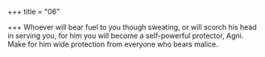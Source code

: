 +++
title = "06"

+++
Whoever will bear fuel to you though sweating, or will scorch his head in  serving you,
for him you will become a self-powerful protector, Agni. Make for him  wide protection from everyone who bears malice.